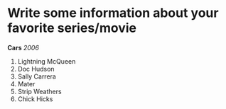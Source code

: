 # Write some information about your favorite series/movie

**Cars** *2006*
1. Lightning McQueen
2. Doc Hudson
3. Sally Carrera
4. Mater
5. Strip Weathers
6. Chick Hicks
